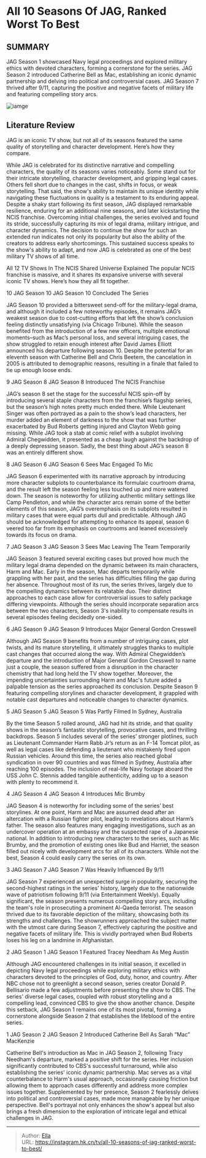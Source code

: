 # All 10 Seasons Of JAG, Ranked Worst To Best


## SUMMARY 


 JAG Season 1 showcased Navy legal proceedings and explored military ethics with devoted characters, forming a cornerstone for the series. 
 JAG Season 2 introduced Catherine Bell as Mac, establishing an iconic dynamic partnership and delving into political and controversial cases. 
 JAG Season 7 thrived after 9/11, capturing the positive and negative facets of military life and featuring compelling story arcs. 

![iamge](https://static1.srcdn.com/wordpress/wp-content/uploads/2024/01/jag-seasons-ranked-worst-best.jpg)

## Literature Review
JAG is an iconic TV show, but not all of its seasons featured the same quality of storytelling and character development. Here’s how they compare.




While JAG is celebrated for its distinctive narrative and compelling characters, the quality of its seasons varies noticeably. Some stand out for their intricate storytelling, character development, and gripping legal cases. Others fell short due to changes in the cast, shifts in focus, or weak storytelling. That said, the show&#39;s ability to maintain its unique identity while navigating these fluctuations in quality is a testament to its enduring appeal.
Despite a shaky start following its first season, JAG displayed remarkable resilience, enduring for an additional nine seasons, and later kickstarting the NCIS franchise. Overcoming initial challenges, the series evolved and found its stride, successfully capturing its mix of legal drama, military intrigue, and character dynamics. The decision to continue the show for such an extended run indicates not only its popularity but also the ability of the creators to address early shortcomings. This sustained success speaks to the show&#39;s ability to adapt, and now JAG is celebrated as one of the best military TV shows of all time.
            
 
 All 12 TV Shows In The NCIS Shared Universe Explained 
The popular NCIS franchise is massive, and it shares its expansive universe with several iconic TV shows. Here’s how they all fit together.













 








 10  JAG Season 10 
JAG Season 10 Concluded The Series
        

JAG Season 10 provided a bittersweet send-off for the military-legal drama, and although it included a few noteworthy episodes, it remains JAG’s weakest season due to cost-cutting efforts that left the show’s conclusion feeling distinctly unsatisfying (via Chicago Tribune). While the season benefited from the introduction of a few new officers, multiple emotional moments–such as Mac’s personal loss, and several intriguing cases, the show struggled to retain enough interest after David James Elliott announced his departure following season 10. Despite the potential for an eleventh season with Catherine Bell and Chris Beetem, the cancelation in 2005 is attributed to demographic reasons, resulting in a finale that failed to tie up enough loose ends.





 9  JAG Season 8 
JAG Season 8 Introduced The NCIS Franchise


 







JAG’s season 8 set the stage for the successful NCIS spin-off by introducing several staple characters from the franchise’s flagship series, but the season’s high notes pretty much ended there. While Lieutenant Singer was often portrayed as a pain to the show’s lead characters, her murder added an element of darkness to the show that was further exacerbated by Bud Roberts getting injured and Clayton Webb going missing. While JAG took a stab at comic relief with a subplot involving Admiral Chegwidden, it presented as a cheap laugh against the backdrop of a deeply depressing season. Sadly, the best thing about JAG’s season 8 was an entirely different show.





 8  JAG Season 6 
JAG Season 6 Sees Mac Engaged To Mic
        

JAG Season 6 experimented with its narrative approach by introducing more character subplots to counterbalance its formulaic courtroom drama, and the result left the season feeling less touched up and more watered down. The season is noteworthy for utilizing authentic military settings like Camp Pendleton, and while the character arcs remain some of the better elements of this season, JAG’s overemphasis on its subplots resulted in military cases that were equal parts dull and predictable. Although JAG should be acknowledged for attempting to enhance its appeal, season 6 veered too far from its emphasis on courtrooms and leaned excessively towards its focus on drama.





 7  JAG Season 3 
JAG Season 3 Sees Mac Leaving The Team Temporarily


 







JAG Season 3 featured several exciting cases but proved how much the military legal drama depended on the dynamic between its main characters, Harm and Mac. Early in the season, Mac departs temporarily while grappling with her past, and the series has difficulties filling the gap during her absence. Throughout most of its run, the series thrives, largely due to the compelling dynamics between its relatable duo. Their distinct approaches to each case allow for controversial issues to safely package differing viewpoints. Although the series should incorporate separation arcs between the two characters, Season 3&#39;s inability to compensate results in several episodes feeling decidedly one-sided.





 6  JAG Season 9 
JAG Season 9 Introduces Major General Gordon Cresswell


 







Although JAG Season 9 benefits from a number of intriguing cases, plot twists, and its mature storytelling, it ultimately struggles thanks to multiple cast changes that occurred along the way. With Admiral Chegwidden’s departure and the introduction of Major General Gordon Cresswell to name just a couple, the season suffered from a disruption in the character chemistry that had long held the TV show together. Moreover, the impending uncertainties surrounding Harm and Mac&#39;s future added a palpable tension as the series approached its conclusion. Despite Season 9 featuring compelling storylines and character development, it grappled with notable cast departures and noticeable changes to character dynamics.





 5  JAG Season 5 
JAG Season 5 Was Partly Filmed In Sydney, Australia


 







By the time Season 5 rolled around, JAG had hit its stride, and that quality shows in the season’s fantastic storytelling, provocative cases, and thrilling backdrops. Season 5 includes several of the series’ stronger plotlines, such as Lieutenant Commander Harm Rabb Jr’s return as an F-14 Tomcat pilot, as well as legal cases like defending a lieutenant who mistakenly fired upon Russian vehicles. Around this time, the series also reached global syndication in over 90 countries and was filmed in Sydney, Australia after reaching 100 episodes. The inclusion of real-life Navy footage aboard the USS John C. Stennis added tangible authenticity, adding up to a season with plenty to recommend it.





 4  JAG Season 4 
JAG Season 4 Introduces Mic Brumby
        

JAG Season 4 is noteworthy for including some of the series’ best storylines. At one point, Harm and Mac are assumed dead after an altercation with a Russian fighter pilot, leading to revelations about Harm’s father. The season also features many engaging investigations, such as an undercover operation at an embassy and the suspected rape of a Japanese national. In addition to introducing new characters to the series, such as Mic Brumby, and the promotion of existing ones like Bud and Harriet, the season filled out nicely with development arcs for all of its characters. While not the best, Season 4 could easily carry the series on its own.





 3  JAG Season 7 
JAG Season 7 Was Heavily Influenced By 9/11
        

JAG Season 7 experienced an unexpected surge in popularity, securing the second-highest ratings in the series&#39; history, largely due to the nationwide wave of patriotism following 9/11 (via Entertainment Weekly). Equally significant, the season presents numerous compelling story arcs, including the team&#39;s role in prosecuting a prominent Al-Qaeda terrorist. The season thrived due to its favorable depiction of the military, showcasing both its strengths and challenges. The showrunners approached the subject matter with the utmost care during Season 7, effectively capturing the positive and negative facets of military life. This is vividly portrayed when Bud Roberts loses his leg on a landmine in Afghanistan.





 2  JAG Season 1 
JAG Season 1 Featured Tracey Needham As Meg Austin
        

Although JAG encountered challenges in its initial season, it excelled in depicting Navy legal proceedings while exploring military ethics with characters devoted to the principles of God, duty, honor, and country. After NBC chose not to greenlight a second season, series creator Donald P. Bellisario made a few adjustments before presenting the show to CBS. The series&#39; diverse legal cases, coupled with robust storytelling and a compelling lead, convinced CBS to give the show another chance. Despite this setback, JAG Season 1 remains one of its most pivotal, forming a cornerstone alongside Season 2 that establishes the lifeblood of the entire series.





 1  JAG Season 2 
JAG Season 2 Introduced Catherine Bell As Sarah “Mac” MacKenzie
        

Catherine Bell&#39;s introduction as Mac in JAG Season 2, following Tracy Needham&#39;s departure, marked a positive shift for the series. Her inclusion significantly contributed to CBS&#39;s successful turnaround, while also establishing the series&#39; iconic dynamic partnership. Mac serves as a vital counterbalance to Harm&#39;s usual approach, occasionally causing friction but allowing them to approach cases differently and address more complex issues together. Supplemented by her presence, Season 2 fearlessly delves into political and controversial cases, made more manageable by her unique perspective. Bell&#39;s portrayal not only enhances the show&#39;s appeal but also brings a fresh dimension to the exploration of intricate legal and ethical challenges in JAG.


---

> Author: [Ella](https://instagram.hk.cn/)  
> URL: https://instagram.hk.cn/tv/all-10-seasons-of-jag-ranked-worst-to-best/  

